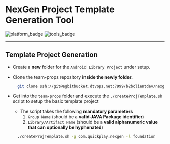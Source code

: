 # NexGen Project Template Generation Tool

![platform_badge](https://img.shields.io/badge/platform-android-brightgreen)
![tools_badge](https://img.shields.io/badge/tools-spotless%2C%20detekt%2C%20dokka-informational)

---

## Template Project Generation

- Create a __new__ folder for the `Android Library Project` under setup.
- Clone the team-props repository __inside the newly folder.__

  ```bash
    git clone ssh://git@egbitbucket.dtvops.net:7999/b2bclientdev/nexgen-android-team-props.git ./team-props
  ```

- Get into the `team-props` folder and execute the `./createProjTemplate.sh` script to setup the basic template project
  - The script takes the following __mandatory parameters__
    1. `Group Name` (should be a __valid JAVA Package identifier__)
    2. `Library/Artifact Name` (should be a __valid alphanumeric value that can optionally be hyphenated__)

  ```bash
    ./createProjTemplate.sh -g com.quickplay.nexgen -l foundation
  ```
